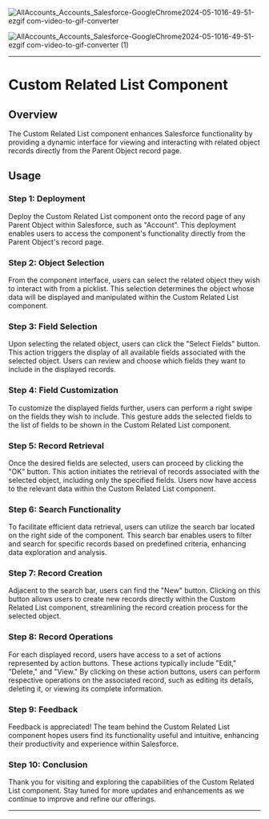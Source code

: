 
![AllAccounts_Accounts_Salesforce-GoogleChrome2024-05-1016-49-51-ezgif com-video-to-gif-converter](https://github.com/gauravxlokhande/Custome-Related-List-Salesforce/assets/119065314/508e1ad2-17c8-439c-a2a0-7a38ff391e10)

![AllAccounts_Accounts_Salesforce-GoogleChrome2024-05-1016-49-51-ezgif com-video-to-gif-converter (1)](https://github.com/gauravxlokhande/Custome-Related-List-Salesforce/assets/119065314/24f6ce8c-9dba-453f-803f-6cdf5be366da)




---
# Custom Related List Component

## Overview
The Custom Related List component enhances Salesforce functionality by providing a dynamic interface for viewing and interacting with related object records directly from the Parent Object record page.

## Usage
### Step 1: Deployment
Deploy the Custom Related List component onto the record page of any Parent Object within Salesforce, such as "Account". This deployment enables users to access the component's functionality directly from the Parent Object's record page.

### Step 2: Object Selection
From the component interface, users can select the related object they wish to interact with from a picklist. This selection determines the object whose data will be displayed and manipulated within the Custom Related List component.

### Step 3: Field Selection
Upon selecting the related object, users can click the "Select Fields" button. This action triggers the display of all available fields associated with the selected object. Users can review and choose which fields they want to include in the displayed records.

### Step 4: Field Customization
To customize the displayed fields further, users can perform a right swipe on the fields they wish to include. This gesture adds the selected fields to the list of fields to be shown in the Custom Related List component.

### Step 5: Record Retrieval
Once the desired fields are selected, users can proceed by clicking the "OK" button. This action initiates the retrieval of records associated with the selected object, including only the specified fields. Users now have access to the relevant data within the Custom Related List component.

### Step 6: Search Functionality
To facilitate efficient data retrieval, users can utilize the search bar located on the right side of the component. This search bar enables users to filter and search for specific records based on predefined criteria, enhancing data exploration and analysis.

### Step 7: Record Creation
Adjacent to the search bar, users can find the "New" button. Clicking on this button allows users to create new records directly within the Custom Related List component, streamlining the record creation process for the selected object.

### Step 8: Record Operations
For each displayed record, users have access to a set of actions represented by action buttons. These actions typically include "Edit," "Delete," and "View." By clicking on these action buttons, users can perform respective operations on the associated record, such as editing its details, deleting it, or viewing its complete information.

### Step 9: Feedback
Feedback is appreciated! The team behind the Custom Related List component hopes users find its functionality useful and intuitive, enhancing their productivity and experience within Salesforce.

### Step 10: Conclusion
Thank you for visiting and exploring the capabilities of the Custom Related List component. Stay tuned for more updates and enhancements as we continue to improve and refine our offerings.

---

